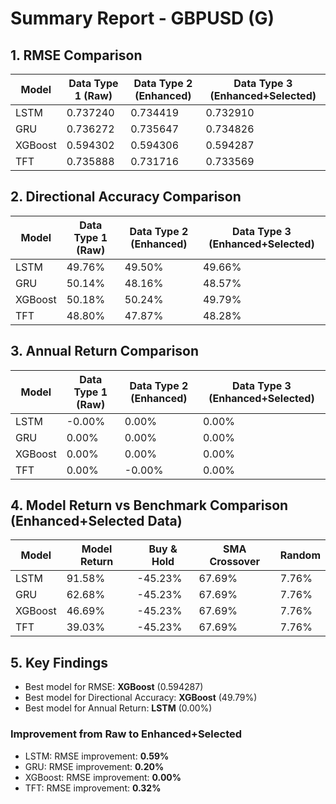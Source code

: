 # Summary Report - GBPUSD (G)

## 1. RMSE Comparison

| Model | Data Type 1 (Raw) | Data Type 2 (Enhanced) | Data Type 3 (Enhanced+Selected) |
|-------|-------------------|------------------------|--------------------------------|
| LSTM | 0.737240 | 0.734419 | 0.732910 | 
| GRU | 0.736272 | 0.735647 | 0.734826 | 
| XGBoost | 0.594302 | 0.594306 | 0.594287 | 
| TFT | 0.735888 | 0.731716 | 0.733569 | 

## 2. Directional Accuracy Comparison

| Model | Data Type 1 (Raw) | Data Type 2 (Enhanced) | Data Type 3 (Enhanced+Selected) |
|-------|-------------------|------------------------|--------------------------------|
| LSTM | 49.76% | 49.50% | 49.66% | 
| GRU | 50.14% | 48.16% | 48.57% | 
| XGBoost | 50.18% | 50.24% | 49.79% | 
| TFT | 48.80% | 47.87% | 48.28% | 

## 3. Annual Return Comparison

| Model | Data Type 1 (Raw) | Data Type 2 (Enhanced) | Data Type 3 (Enhanced+Selected) |
|-------|-------------------|------------------------|--------------------------------|
| LSTM | -0.00% | 0.00% | 0.00% | 
| GRU | 0.00% | 0.00% | 0.00% | 
| XGBoost | 0.00% | 0.00% | 0.00% | 
| TFT | 0.00% | -0.00% | 0.00% | 

## 4. Model Return vs Benchmark Comparison (Enhanced+Selected Data)

| Model | Model Return | Buy & Hold | SMA Crossover | Random |
|-------|-------------|-----------|---------------|--------|
| LSTM | 91.58% | -45.23% | 67.69% | 7.76% |
| GRU | 62.68% | -45.23% | 67.69% | 7.76% |
| XGBoost | 46.69% | -45.23% | 67.69% | 7.76% |
| TFT | 39.03% | -45.23% | 67.69% | 7.76% |

## 5. Key Findings

- Best model for RMSE: **XGBoost** (0.594287)
- Best model for Directional Accuracy: **XGBoost** (49.79%)
- Best model for Annual Return: **LSTM** (0.00%)

### Improvement from Raw to Enhanced+Selected

- LSTM: RMSE improvement: **0.59%**
- GRU: RMSE improvement: **0.20%**
- XGBoost: RMSE improvement: **0.00%**
- TFT: RMSE improvement: **0.32%**
